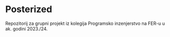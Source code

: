 # Posterized
Repozitorij za grupni projekt iz kolegija Programsko inzenjerstvo na FER-u u ak. godini 2023./24.
